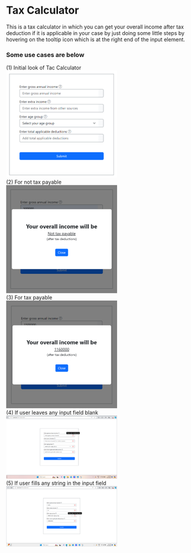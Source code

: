 <h1>Tax Calculator</h1>

<p>This is a tax calculator in which you can get your overall income after tax deduction if it is applicable in your case by just doing some little steps by hovering on the tooltip icon which is at the right end of the input element. </p>

<h3>Some use cases are below</h3>

<div> (1) Initial look of Tac Calculator </div><img src="taxCalculatorImages/initialview.png" alt="no image" width="300px">
<div> (2) For not tax payable </div><img src="taxCalculatorImages/notTax.png" alt="no image" width="300px">
<div> (3) For tax payable  </div><img src="taxCalculatorImages/taxApply.png" alt="no image" width="300px">
<div> (4) If user leaves any input field blank </div><img src="taxCalculatorImages/blank.png" alt="no image" width="300px">
<div> (5) If user fills any string in the input field </div><img src="taxCalculatorImages/string.png" alt="no image" width="300px">